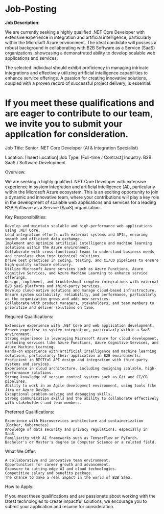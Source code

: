 # Job-Posting
**Job Description:**

We are currently seeking a highly qualified .NET Core Developer with extensive experience in integration and artificial intelligence, particularly within the Microsoft Azure environment. The ideal candidate will possess a robust background in collaborating with B2B Software as a Service (SaaS) organizations, showcasing a demonstrated ability to develop scalable web applications and services.

The selected individual should exhibit proficiency in managing intricate integrations and effectively utilizing artificial intelligence capabilities to enhance service offerings. A passion for creating innovative solutions, coupled with a proven record of successful project delivery, is essential.

If you meet these qualifications and are eager to contribute to our team, we invite you to submit your application for consideration.
============
Job Title: Senior .NET Core Developer (AI & Integration Specialist)

Location: [Insert Location]
Job Type: [Full-time / Contract]
Industry: B2B SaaS / Software Development

Overview:

We are seeking a highly qualified .NET Core Developer with extensive experience in system integration and artificial intelligence (AI), particularly within the Microsoft Azure ecosystem. This is an exciting opportunity to join a dynamic and innovative team, where your contributions will play a key role in the development of scalable web applications and services for a leading B2B Software as a Service (SaaS) organization.

Key Responsibilities:

    Develop and maintain scalable and high-performance web applications using .NET Core.
    Lead integration efforts with external systems and APIs, ensuring smooth and efficient data exchange.
    Implement and optimize artificial intelligence and machine learning solutions within the Azure environment.
    Collaborate with cross-functional teams to understand business needs and translate them into technical solutions.
    Drive best practices in coding, testing, and CI/CD pipelines to ensure high-quality software delivery.
    Utilize Microsoft Azure services such as Azure Functions, Azure Cognitive Services, and Azure Machine Learning to enhance service offerings.
    Design, implement, and troubleshoot complex integrations with external B2B SaaS platforms and third-party services.
    Develop cloud-native solutions and manage cloud-based infrastructure.
    Ensure system scalability, reliability, and performance, particularly as the organization grows and adds new services.
    Collaborate with product managers, stakeholders, and team members to prioritize and deliver solutions on time.

Required Qualifications:

    Extensive experience with .NET Core and web application development.
    Proven expertise in system integration, particularly within a SaaS environment.
    Strong experience in leveraging Microsoft Azure for cloud development, including services like Azure Functions, Azure Cognitive Services, and Azure Machine Learning.
    Hands-on experience with artificial intelligence and machine learning solutions, particularly their application in B2B environments.
    Proficient in RESTful API design and integration with third-party systems and services.
    Experience in cloud architecture, including designing scalable, high-performance solutions.
    Strong knowledge of version control systems such as Git and CI/CD pipelines.
    Ability to work in an Agile development environment, using tools like Jira or Azure DevOps.
    Exceptional problem-solving and debugging skills.
    Strong communication skills and the ability to collaborate effectively with stakeholders and team members.

Preferred Qualifications:

    Experience with Microservices architecture and containerization (Docker, Kubernetes).
    Knowledge of data security and privacy regulations, especially in SaaS.
    Familiarity with AI frameworks such as TensorFlow or PyTorch.
    Bachelor's or Master's degree in Computer Science or a related field.

What We Offer:

    A collaborative and innovative team environment.
    Opportunities for career growth and advancement.
    Exposure to cutting-edge AI and cloud technologies.
    Competitive salary and benefits package.
    The chance to make a real impact in the world of B2B SaaS.

How to Apply:

If you meet these qualifications and are passionate about working with the latest technologies to create impactful solutions, we encourage you to submit your application and resume for consideration.
